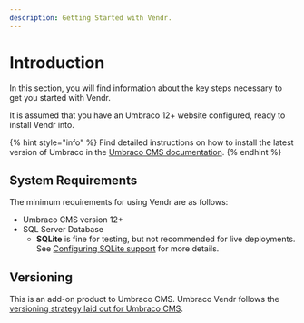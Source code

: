 ```yaml
---
description: Getting Started with Vendr.
---
```


# Introduction

In this section, you will find information about the key steps necessary to get you started with Vendr.

It is assumed that you have an Umbraco 12+ website configured, ready to install Vendr into.

{% hint style="info" %}
Find detailed instructions on how to install the latest version of Umbraco in the [Umbraco CMS documentation](https://docs.umbraco.com/umbraco-cms/fundamentals/setup/install).
{% endhint %}

## System Requirements

The minimum requirements for using Vendr are as follows:

* Umbraco CMS version 12+
* SQL Server Database
  * **SQLite** is fine for testing, but not recommended for live deployments. See [Configuring SQLite support](../how-to-guides/configure-sqlite-support.md) for more details.

## Versioning

This is an add-on product to Umbraco CMS. Umbraco Vendr follows the [versioning strategy laid out for Umbraco CMS](https://umbraco.com/products/knowledge-center/versioning-and-release-cadence/).
